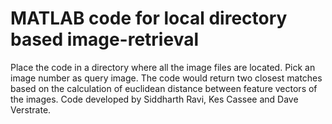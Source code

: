 # MATLAB code for local directory based image-retrieval
Place the code in a directory where all the image files are located. Pick an image number as query image. 
The code would return two closest matches based on the calculation of euclidean distance between feature vectors of the images. 
Code developed by Siddharth Ravi, Kes Cassee and Dave Verstrate.
